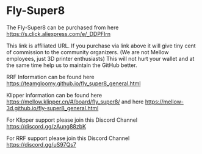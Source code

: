 # Fly-Super8

The Fly-Super8 can be purchased from here https://s.click.aliexpress.com/e/_DDPFIrn

This link is affiliated URL. If you purchase via link above it will give tiny cent of commission to the community organizers. (We are not Mellow employees, just 3D printer enthusiasts) This will not hurt your wallet and at the same time help us to maintain the GitHub better.

RRF Information can be found here https://teamgloomy.github.io/fly_super8_general.html

Klipper information can be found here https://mellow.klipper.cn/#/board/fly_super8/ and here https://mellow-3d.github.io/fly-super8_general.html

For Klipper support please join this Discord Channel https://discord.gg/zAung88zbK

For RRF support please join this Discord Channel https://discord.gg/uS97Qs7
